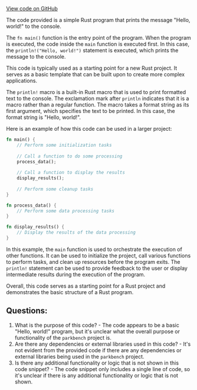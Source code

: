 [View code on GitHub](git@github.com:wangpatrick57/parkbench.git/src/main.rs)

The code provided is a simple Rust program that prints the message "Hello, world!" to the console. 

The `fn main()` function is the entry point of the program. When the program is executed, the code inside the `main` function is executed first. In this case, the `println!("Hello, world!")` statement is executed, which prints the message to the console.

This code is typically used as a starting point for a new Rust project. It serves as a basic template that can be built upon to create more complex applications. 

The `println!` macro is a built-in Rust macro that is used to print formatted text to the console. The exclamation mark after `println` indicates that it is a macro rather than a regular function. The macro takes a format string as its first argument, which specifies the text to be printed. In this case, the format string is "Hello, world!".

Here is an example of how this code can be used in a larger project:

```rust
fn main() {
    // Perform some initialization tasks
    
    // Call a function to do some processing
    process_data();
    
    // Call a function to display the results
    display_results();
    
    // Perform some cleanup tasks
}

fn process_data() {
    // Perform some data processing tasks
}

fn display_results() {
    // Display the results of the data processing
}
```

In this example, the `main` function is used to orchestrate the execution of other functions. It can be used to initialize the project, call various functions to perform tasks, and clean up resources before the program exits. The `println!` statement can be used to provide feedback to the user or display intermediate results during the execution of the program.

Overall, this code serves as a starting point for a Rust project and demonstrates the basic structure of a Rust program.
## Questions: 
 1. What is the purpose of this code? - The code appears to be a basic "Hello, world!" program, but it's unclear what the overall purpose or functionality of the `parkbench` project is.
2. Are there any dependencies or external libraries used in this code? - It's not evident from the provided code if there are any dependencies or external libraries being used in the `parkbench` project.
3. Is there any additional functionality or logic that is not shown in this code snippet? - The code snippet only includes a single line of code, so it's unclear if there is any additional functionality or logic that is not shown.